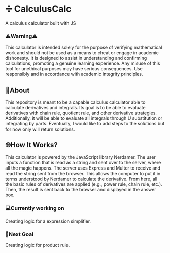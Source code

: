 # ➗ CalculusCalc
A calculus calculator built with JS
### ⚠️Warning⚠️
This calculator is intended solely for the purpose of verifying mathematical work and should not be used as a means to cheat or engage in academic dishonesty. It is designed to assist in understanding and confirming calculations, promoting a genuine learning experience. Any misuse of this tool for unethical purposes may have serious consequences. Use responsibly and in accordance with academic integrity principles.
## 📌About
This repository is meant to be a capable calculus calculator able to calculate derivatives and integrals. Its goal is to be able to evaluate derivatives with chain rule, quotient rule, and other derivative strategies. Additionally, it will be able to evaluate all integrals through U substitution or integrating by parts. Eventually, I would like to add steps to the solutions but for now only will return solutions.
## 🌐How It Works?
This calculator is powered by the JavaScript library Nerdamer. The user inputs a function that is read as a string and sent over to the server, where all the magic happens. The server uses Express and Multer to receive and read the string sent from the browser. This allows the computer to put it in terms understood by Nerdamer to calculate the derivative. From here, all the basic rules of derivatives are applied (e.g., power rule, chain rule, etc.). Then, the result is sent back to the browser and displayed in the answer box.
### 💻Currently working on
Creating logic for a expression simplifier.
### 🎯Next Goal
Creating logic for product rule.

